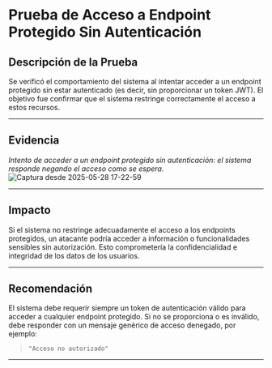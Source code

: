 # Prueba de Acceso a Endpoint Protegido Sin Autenticación

## Descripción de la Prueba

Se verificó el comportamiento del sistema al intentar acceder a un endpoint protegido sin estar autenticado (es decir, sin proporcionar un token JWT). El objetivo fue confirmar que el sistema restringe correctamente el acceso a estos recursos.

---

## Evidencia

  *Intento de acceder a un endpoint protegido sin autenticación: el sistema responde negando el acceso como se espera.*
  ![Captura desde 2025-05-28 17-22-59](https://github.com/user-attachments/assets/7a8c1ab6-d89d-4c21-b4ca-e21d195c048e)


---

## Impacto

Si el sistema no restringe adecuadamente el acceso a los endpoints protegidos, un atacante podría acceder a información o funcionalidades sensibles sin autorización. Esto comprometería la confidencialidad e integridad de los datos de los usuarios.

---

## Recomendación

El sistema debe requerir siempre un token de autenticación válido para acceder a cualquier endpoint protegido. Si no se proporciona o es inválido, debe responder con un mensaje genérico de acceso denegado, por ejemplo:

> `"Acceso no autorizado"`

---


